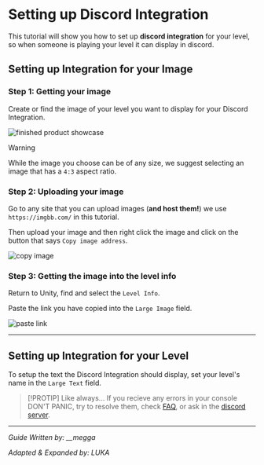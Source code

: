# Setting up Discord Integration
This tutorial will show you how to set up **discord integration** for your level, so when someone is playing your level it can display in discord.



## Setting up Integration for your Image

### Step 1: Getting your image
Create or find the image of your level you want to display for your Discord Integration.

![finished product showcase](discord-integration-tut-showcase.png)


> [!WARNING]
> While the image you choose can be of any size, we suggest selecting an image that has a `4:3` aspect ratio.


### Step 2: Uploading your image 
Go to any site that you can upload images (**and host them!**) we use `https://imgbb.com/` in this tutorial. 

Then upload your image and then right click the image and click on the button that says `Copy image address`. 

![copy image](discord-integration-tut-copyimage.webp)

### Step 3: Getting the image into the level info
Return to Unity, find and select the `Level Info`.

Paste the link you have copied into the `Large Image` field.

![paste link](discord-integration-tut-paste-image-link.png)

---

## Setting up Integration for your Level
To setup the text the Discord Integration should display, set your level's name in the `Large Text` field.

>[!PROTIP]
> Like always... If you recieve any errors in your console DON'T PANIC, try to resolve them, check [FAQ](FAQ.md), or ask in the [discord server](https://discord.com/channels/1121799211101458572/1123661339789897790).

---

*Guide Written by: __megga*

*Adapted & Expanded by: LUKA*

